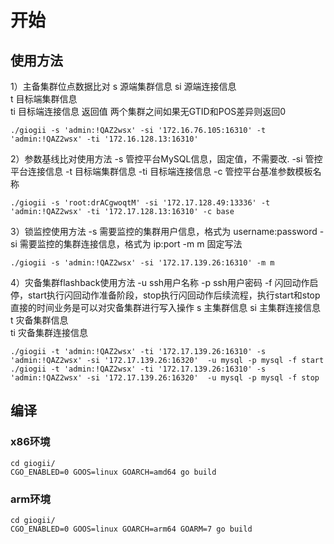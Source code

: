 # 开始
## 使用方法
1）主备集群位点数据比对
s 源端集群信息 
si 源端连接信息  
t 目标端集群信息  
ti 目标端连接信息
返回值 两个集群之间如果无GTID和POS差异则返回0
```shell
./giogii -s 'admin:!QAZ2wsx' -si '172.16.76.105:16310' -t 'admin:!QAZ2wsx' -ti '172.16.128.13:16310'
```
2）参数基线比对使用方法
-s 管控平台MySQL信息，固定值，不需要改. -si 管控平台连接信息  -t 目标端集群信息  -ti 目标端连接信息 -c 管控平台基准参数模板名称
```shell
./giogii -s 'root:drACgwoqtM' -si '172.17.128.49:13336' -t 'admin:!QAZ2wsx' -ti '172.17.128.13:16310' -c base
```
3）锁监控使用方法
-s  需要监控的集群用户信息，格式为 username:password
-si 需要监控的集群连接信息，格式为 ip:port
-m m 固定写法
```shell
./giogii -s 'admin:!QAZ2wsx' -si '172.17.139.26:16310' -m m
```
4）灾备集群flashback使用方法
-u ssh用户名称
-p ssh用户密码
-f 闪回动作启停，start执行闪回动作准备阶段，stop执行闪回动作后续流程，执行start和stop直接的时间业务是可以对灾备集群进行写入操作
s 主集群信息
si 主集群连接信息  
t 灾备集群信息  
ti 灾备集群连接信息
```shell
./giogii -t 'admin:!QAZ2wsx' -ti '172.17.139.26:16310' -s 'admin:!QAZ2wsx' -si '172.17.139.26:16320'  -u mysql -p mysql -f start
./giogii -t 'admin:!QAZ2wsx' -ti '172.17.139.26:16310' -s 'admin:!QAZ2wsx' -si '172.17.139.26:16320'  -u mysql -p mysql -f stop
```

## 编译
### x86环境
```shell
cd giogii/
CGO_ENABLED=0 GOOS=linux GOARCH=amd64 go build
```
### arm环境
```shell
cd giogii/
CGO_ENABLED=0 GOOS=linux GOARCH=arm64 GOARM=7 go build
```

